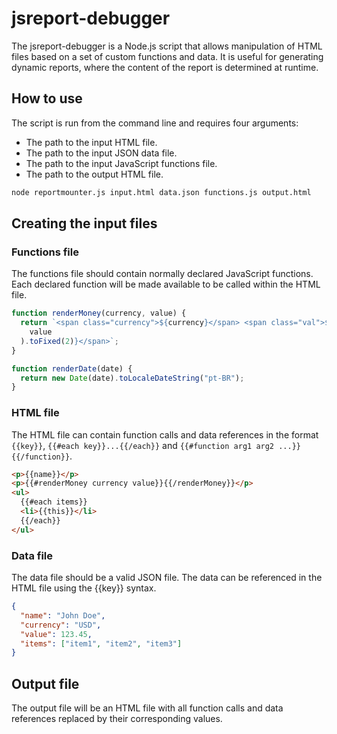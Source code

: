 # jsreport-debugger

The jsreport-debugger is a Node.js script that allows manipulation of HTML files based on a set of custom functions and data. It is useful for generating dynamic reports, where the content of the report is determined at runtime.

## How to use

The script is run from the command line and requires four arguments:

- The path to the input HTML file.
- The path to the input JSON data file.
- The path to the input JavaScript functions file.
- The path to the output HTML file.

```bash
node reportmounter.js input.html data.json functions.js output.html
```

## Creating the input files

### Functions file

The functions file should contain normally declared JavaScript functions. Each declared function will be made available to be called within the HTML file.

```javascript
function renderMoney(currency, value) {
  return `<span class="currency">${currency}</span> <span class="val">${Number(
    value
  ).toFixed(2)}</span>`;
}

function renderDate(date) {
  return new Date(date).toLocaleDateString("pt-BR");
}
```

### HTML file
The HTML file can contain function calls and data references in the format `{{key}}`, `{{#each key}}...{{/each}}` and `{{#function arg1 arg2 ...}}{{/function}}`.

```html
<p>{{name}}</p>
<p>{{#renderMoney currency value}}{{/renderMoney}}</p>
<ul>
  {{#each items}}
  <li>{{this}}</li>
  {{/each}}
</ul>
```

### Data file
The data file should be a valid JSON file. The data can be referenced in the HTML file using the {{key}} syntax.

```json
{
  "name": "John Doe",
  "currency": "USD",
  "value": 123.45,
  "items": ["item1", "item2", "item3"]
}
```

## Output file
The output file will be an HTML file with all function calls and data references replaced by their corresponding values.

